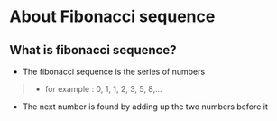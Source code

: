 # About Fibonacci sequence

## What is fibonacci sequence?

- The fibonacci sequence is the series of numbers
> - for example : 0, 1, 1, 2, 3, 5, 8,...
- The next number is found by adding up the two numbers before it
